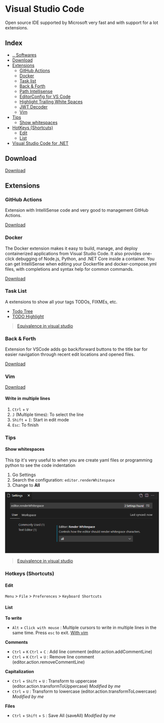 # Visual Studio Code
Open source IDE supported by Microsoft very fast and with support for a lot extensions.



## Index
- [.. Softwares](/Softwares/README.md)
- [Download](#download)
- [Extensions](#extensions)
  - [GitHub Actions](#extensions-github-actions)
  - [Docker](#extensions-github-docker)
  - [Task list](#extensions-tasklist)
  - [Back & Forth](#extensions-back-forth)
  - [Path Intellisense](https://marketplace.visualstudio.com/items?itemName=christian-kohler.path-intellisense)
  - [EditorConfig for VS Code](https://marketplace.visualstudio.com/items?itemName=EditorConfig.EditorConfig)
  - [Highlight Trailing White Spaces](https://marketplace.visualstudio.com/items?itemName=ybaumes.highlight-trailing-white-spaces)
  - [JWT Decoder](https://marketplace.visualstudio.com/items?itemName=jflbr.jwt-decoder)
  - [Vim](#extensions-vim)
- [Tips](#tips)
  - [Show whitespaces](#tips-show-whitespaces)
- [HotKeys (Shortcuts)](#hotkeys)
  - [Edit](#hotkeys-edit)
  - [List](#hotkeys-list)
- [Visual Studio Code for .NET](/Softwares/IDEs/VisualStudioCode-dotnet.md)


## Download <a name="download"></a>
[Download](https://code.visualstudio.com/)



## Extensions <a name="extensions"></a>


### GitHub Actions <a name="extensions-github-actions"></a>
Extension with IntelliSense code and very good to management GitHub Actions.

[Download](https://marketplace.visualstudio.com/items?itemName=cschleiden.vscode-github-actions)


### Docker <a name="extensions-github-docker"></a>
The Docker extension makes it easy to build, manage, and deploy containerized applications from Visual Studio Code. It also provides one-click debugging of Node.js, Python, and .NET Core inside a container.
You can get IntelliSense when editing your Dockerfile and docker-compose.yml files, with completions and syntax help for common commands.

[Download](https://marketplace.visualstudio.com/items?itemName=ms-azuretools.vscode-docker)


### Task List <a name="extensions-tasklist"></a>
A extensions to show all your tags TODOs, FIXMEs, etc.
- [Todo Tree](https://marketplace.visualstudio.com/items?itemName=Gruntfuggly.todo-tree)
- [TODO Highlight](https://marketplace.visualstudio.com/items?itemName=wayou.vscode-todo-highlight)
> [Equivalence in visual studio](./VisualStudio.md#tools-tasklist)


### Back & Forth <a name="extensions-back-forth"></a>
Extension for VSCode adds go back/forward buttons to the title bar for easier navigation through recent edit locations and opened files.

[Download](https://marketplace.visualstudio.com/items?itemName=nick-rudenko.back-n-forth)


### Vim <a name="extensions-vim"></a>
[Download](https://marketplace.visualstudio.com/items?itemName=vscodevim.vim)

#### Write in multiple lines <a name="extensions-vim-write-multiple-lines"></a>

1. `Ctrl` + `V`
2. `J` (Multiple times): To select the line
3. `Shift` + `I`: Start in edit mode
4. `Esc`: To finish



### Tips <a name="tips"></a>


#### Show whitespaces <a name="tips-show-whitespaces"></a>

This tip it's very useful to when you are create yaml files or programming python to see the code indentation

1. Go Settings
2. Search the configuration: `editor.renderWhitespace`
3. Change to **All**

![Show whitespaces](/media/show-whitespaces.png "Show whitespaces")
> [Equivalence in visual studio](./VisualStudio.md#tips-show-whitespaces)



### Hotkeys (Shortcuts)<a name="hotkeys"></a>

#### Edit <a name="hotkeys-edit"></a>
`Menu` > `File` > `Preferences` > `Keyboard Shortcuts`


#### List <a name="hotkeys-list"></a>

**To write**
- `Alt` + `Click with mouse` : Multiple cursors to write in multiple lines in the same time. Press `esc` to exit. [With vim](#extensions-vim-write-multiple-lines)

**Comments**
- `Ctrl` + `K` `Ctrl` + `C` : Add line comment (editor.action.addCommentLine)
- `Ctrl` + `K` `Ctrl` + `U` : Remove line comment (editor.action.removeCommentLine)

**Capitalization**
- `Ctrl` + `Shift` + `U` : Transform to uppercase (editor.action.transformToUppercase) _Modified by me_
- `Ctrl` + `U` : Transform to lowercase (editor.action.transformToLowercase) _Modified by me_

**Files**
- `Ctrl` + `Shift` + `S` : Save All (saveAll) _Modified by me_